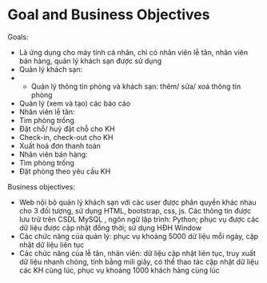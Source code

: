 # Goal and Business Objectives
Goals:
-	Là ứng dụng cho máy tính cá nhân, chỉ có nhân viên lễ tân, nhân viên bán hàng, quản lý khách sạn được sử dụng
-	Quản lý khách sạn:
 - - Quản lý thông tin phòng và khách sạn: thêm/ sửa/ xoá thông tin phòng
 -	Quản lý (xem và tạo) các báo cáo
-	Nhân viên lễ tân:
 -	Tìm phòng trống
 -	Đặt chỗ/ huỷ đặt chỗ cho KH
 - Check-in, check-out cho KH
 - Xuất hoá đơn thanh toán
-	Nhân viên bán hàng:
 -	Tìm phòng trống
 -	Đặt phòng theo yêu cầu KH

Business objectives:
-	Web nội bộ quản lý khách sạn với các user được phân quyền khác nhau cho 3 đối tượng, sử dụng HTML, bootstrap, css, js. Các thông tin được lưu trữ trên CSDL MySQL , ngôn ngữ lập trình: Python; phục vụ được các dữ liệu được cập nhật đồng thời; sử dụng HĐH Window
-	Các chức năng của quản lý: phục vụ khoảng 5000 dữ liệu mỗi ngày, cập nhật dữ liệu liên tục 
-	Các chức năng của lễ tân, nhân viên: dữ liệu cập nhật liên tục, truy xuất dữ liệu nhanh chóng, tính bằng mili giây, có thể thao tác cập nhật dữ liệu các KH cùng lúc, phục vụ khoảng 1000 khách hàng cùng lúc
